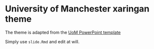 # University of Manchester xaringan theme

The theme is adapted from the [UoM PowerPoint template](https://www.staffnet.manchester.ac.uk/brand/visual-identity/guidelines/presentations/) 

Simply use `slide.Rmd` and edit at will. 
